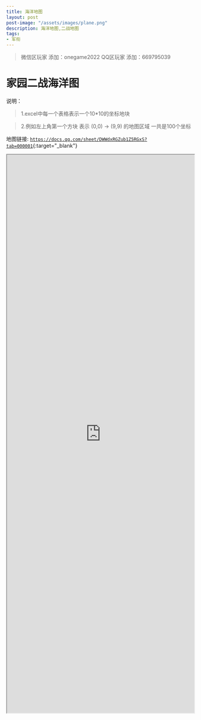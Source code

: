 ```yaml
---
title: 海洋地图
layout: post
post-image: "/assets/images/plane.png"
description: 海洋地图,二战地图
tags:
- 军衔
---
```





>微信区玩家 添加：onegame2022
>QQ区玩家  添加：669795039


# 家园二战海洋图
说明： 

>1.excel中每一个表格表示一个10*10的坐标地块

>2.例如左上角第一个方块 表示 (0,0) -> (9,9) 的地图区域 一共是100个坐标

地图链接:  [`https://docs.qq.com/sheet/DWWdxRGZub1Z5RGxS?tab=000001`](https://docs.qq.com/sheet/DWWdxRGZub1Z5RGxS?tab=000001){:target="_blank"}



<iframe src="https://docs.qq.com/sheet/DWWdxRGZub1Z5RGxS?tab=000001" margin="auto" width="100%" height="1500"></iframe>

